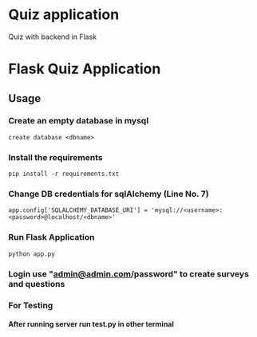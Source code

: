 # Quiz application
Quiz with backend in Flask
# Flask Quiz Application

## Usage

### Create an empty database in mysql

`create database <dbname>`

### Install the requirements

`pip install -r requirements.txt`

### Change DB credentials for sqlAlchemy (Line No. 7)

`app.config['SQLALCHEMY_DATABASE_URI'] = 'mysql://<username>:<password>@localhost/<dbname>'`

### Run Flask Application

`python app.py`

### Login use "admin@admin.com/password" to create surveys and questions

### For Testing

#### After running server run test.py in other terminal
